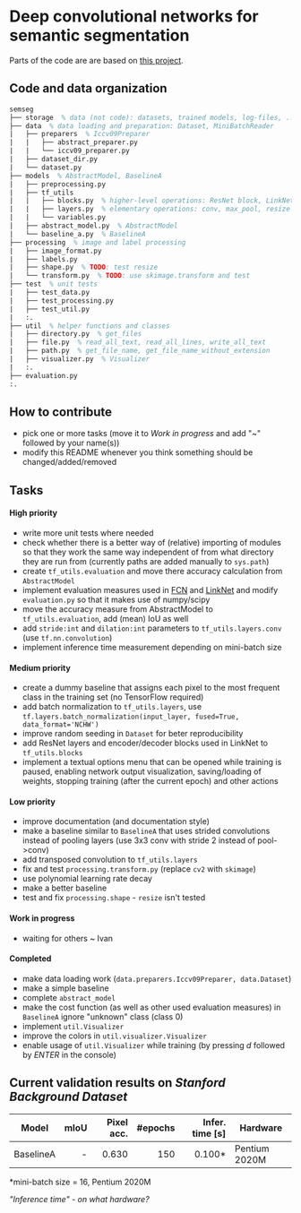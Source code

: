 # Deep convolutional networks for semantic segmentation

Parts of the code are are based on [this project](https://bitbucket.org/Ivan1248/semantic-image-segmentation-by-deep-convolutional-networks/).

## Code and data organization
``` tex
semseg
├── storage  % data (not code): datasets, trained models, log-files, ...
├── data  % data loading and preparation: Dataset, MiniBatchReader
|   ├── preparers  % Iccv09Preparer
|   |   ├── abstract_preparer.py
|   |   └── iccv09_preparer.py 
|   ├── dataset_dir.py
|   └── dataset.py
├── models  % AbstractModel, BaselineA
|   ├── preprocessing.py
|   ├── tf_utils
|   |   ├── blocks.py  % higher-level operations: ResNet block, LinkNet rencoder/decoder blocks 
|   |   ├── layers.py  % elementary operations: conv, max_pool, resize
|   |   └── variables.py 
|   ├── abstract_model.py  % AbstractModel
|   └── baseline_a.py  % BaselineA
├── processing  % image and label processing
|   ├── image_format.py
|   ├── labels.py
|   ├── shape.py  % TODO: test resize
|   └── transform.py  % TODO: use skimage.transform and test
├── test  % unit tests
|   ├── test_data.py
|   ├── test_processing.py
|   ├── test_util.py
|   :.
├── util  % helper functions and classes
|   ├── directory.py  % get_files
|   ├── file.py  % read_all_text, read_all_lines, write_all_text 
|   ├── path.py  % get_file_name, get_file_name_without_extension
|   ├── visualizer.py  % Visualizer
|   :.
├── evaluation.py
:.
```

## How to contribute
- pick one or more tasks (move it to _Work in progress_ and add "~" followed by your name(s))
- modify this README whenever you think something should be changed/added/removed

## Tasks
#### High priority
- write more unit tests where needed
- check whether there is a better way of (relative) importing of modules so that they work the same way independent of from what directory they are run from (currently paths are added manually to `sys.path`)
- create `tf_utils.evaluation` and move there accuracy calculation from `AbstractModel` 
- implement evaluation measures used in [FCN](https://arxiv.org/pdf/1411.4038.pdf) and [LinkNet](https://arxiv.org/pdf/1707.03718.pdf) and modify `evaluation.py` so that it makes use of numpy/scipy
- move the accuracy measure from AbstractModel to `tf_utils.evaluation`, add (mean) IoU as well
- add `stride:int` and `dilation:int` parameters to `tf_utils.layers.conv` (use `tf.nn.convolution`)
- implement inference time measurement depending on mini-batch size
#### Medium priority
- create a dummy baseline that assigns each pixel to the most frequent class in the training set (no TensorFlow required)
- add batch normalization to `tf_utils.layers`, use `tf.layers.batch_normalization(input_layer, fused=True, data_format='NCHW')`
- improve random seeding in `Dataset` for beter reproducibility
- add ResNet layers and encoder/decoder blocks used in LinkNet to `tf_utils.blocks`
- implement a textual options menu that can be opened while training is paused, enabling network output visualization, saving/loading of weights, stopping training (after the current epoch) and other actions
#### Low priority
- improve documentation (and documentation style)
- make a baseline similar to `BaselineA` that uses strided convolutions instead of pooling layers (use 3x3 conv with stride 2 instead of pool->conv)
- add transposed convolution to `tf_utils.layers`
- fix and test `processing.transform.py` (replace `cv2` with `skimage`)
- use polynomial learning rate decay
- make a better baseline
- test and fix `processing.shape` - `resize` isn't tested
#### Work in progress
- waiting for others ~ Ivan
#### Completed
- make data loading work (`data.preparers.Iccv09Preparer, data.Dataset`)
- make a simple baseline
- complete `abstract_model`
- make the cost function (as well as other used evaluation measures) in `BaselineA` ignore "unknown" class (class 0)
- implement `util.Visualizer` 
- improve the colors in `util.visualizer.Visualizer`
- enable usage of `util.Visualizer` while training (by pressing _d_ followed by _ENTER_ in the console)

## Current validation results on _Stanford Background Dataset_
Model        | mIoU | Pixel acc. | #epochs  | Infer. time [s] | Hardware        |
------------ | ----:| ----------:| --------:| ---------------:| ----------------|
BaselineA    | -    |      0.630 |      150 |          0.100* | Pentium 2020M   |
*mini-batch size = 16, Pentium 2020M

_"Inference time" - on what hardware?_